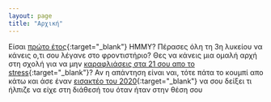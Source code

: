 ```yaml
---
layout: page
title: "Αρχική"
---
```


Είσαι [πρώτο έτος](https://i.kym-cdn.com/photos/images/newsfeed/002/322/154/667.jpg){:target="\_blank"} ΗΜΜΥ? Πέρασες όλη τη 3η λυκείου να κάνεις ο,τι σου λέγανε στο φροντιστήριο? Θες να κάνεις μια ομαλή αρχή στη σχολή για να μην [καραφλιάσεις στα 21 σου απο το stress](https://i.redd.it/scupjyjwyqs11.jpg){:target="\_blank"}? Αν η απάντηση είναι ναι, τότε πάτα το κουμπί απο κάτω και άσε έναν [εισακτέο του 2020](https://i1.sndcdn.com/artworks-EC5k5lHzgHPLsyzW-Uxz2Qg-t500x500.jpg){:target="\_blank"} να σου δείξει τι ήλπιζε να είχε στη διάθεσή του όταν ήταν στην θέση σου
